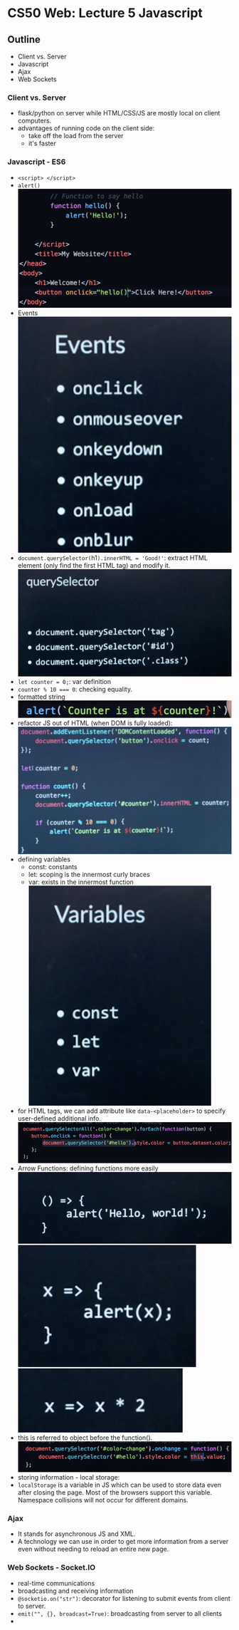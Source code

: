 # CS50 Web: Lecture 5 Javascript  

## Outline
* Client vs. Server
* Javascript 
* Ajax 
* Web Sockets

### Client vs. Server 
* flask/python on server while HTML/CSS/JS are mostly local on client computers. 
* advantages of running code on the client side: 
	* take off the load from the server 
	* it's faster 

### Javascript - ES6 
* `<script> </script>` 
* `alert()`
![](./img/JS_function.png) 
* Events
![](./img/JS_events.png) 
* `document.querySelector(`h1`).innerHTML = 'Good!'`: extract HTML element (only find the first HTML tag) and modify it. 
![](./img/JS_query.png) 
* `let counter = 0;`: var definition 
* `counter % 10 === 0`: checking equality. 
* formatted string 
![](./img/JS_formatted_str.png) 
* refactor JS out of HTML (when DOM is fully loaded): 
![](./img/JS_event_listener.png) 
* defining variables 
	* const: constants
	* let: scoping is the innermost curly braces 
	* var: exists in the innermost function 
![](./img/JS_var.png) 
* for HTML tags, we can add attribute like `data-<placeholder>` to specify user-defined additional info. 
![](./img/JS_dataset.png) 
* Arrow Functions: defining functions more easily 
![](./img/JS_arrow_func.png) 
![](./img/JS_arrow_func2.png) 
![](./img/JS_arrow_func3.png) 
* this is referred to object before the function(). 
![](./img/JS_this.png) 
* storing information - local storage:
* `localStorage` is a variable in JS which can be used to store data even after closing the page. Most of the browsers support this variable. Namespace collisions will not occur for different domains.

### Ajax 
* It stands for asynchronous JS and XML. 
* A technology we can use in order to get more information from a server even without needing to reload an entire new page. 

### Web Sockets - Socket.IO
* real-time communications 
* broadcasting and receiving information 
* `@socketio.on("str")`: decorator for listening to submit events from client to server. 
* `emit("", {}, broadcast=True)`: broadcasting from server to all clients 
* 
